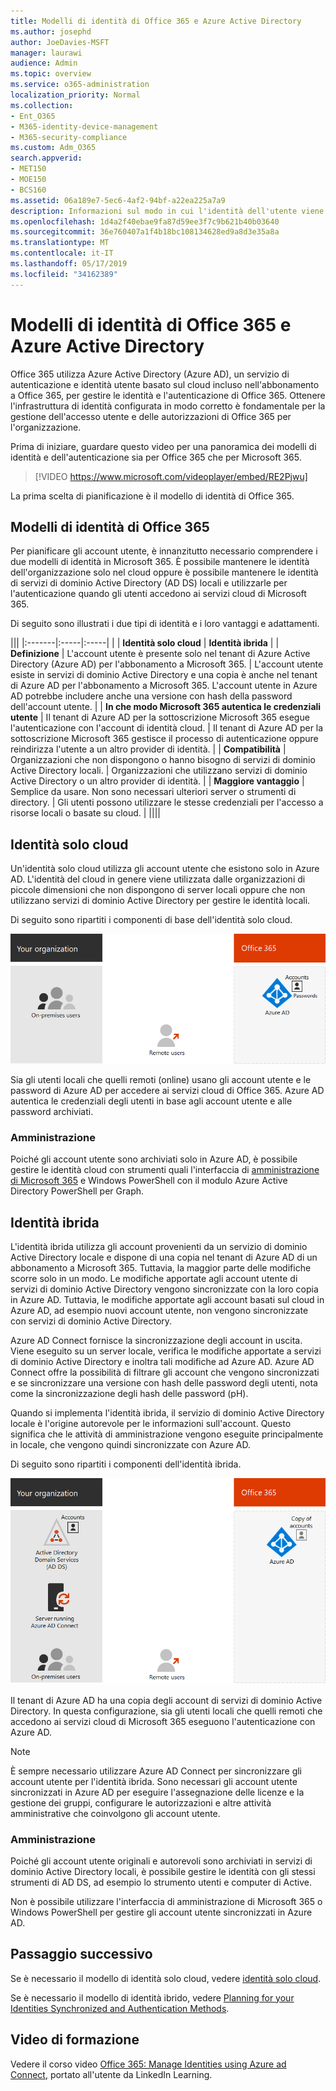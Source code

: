 ```yaml
---
title: Modelli di identità di Office 365 e Azure Active Directory
ms.author: josephd
author: JoeDavies-MSFT
manager: laurawi
audience: Admin
ms.topic: overview
ms.service: o365-administration
localization_priority: Normal
ms.collection:
- Ent_O365
- M365-identity-device-management
- M365-security-compliance
ms.custom: Adm_O365
search.appverid:
- MET150
- MOE150
- BCS160
ms.assetid: 06a189e7-5ec6-4af2-94bf-a22ea225a7a9
description: Informazioni sul modo in cui l'identità dell'utente viene gestita in Office 365.
ms.openlocfilehash: 1d4a2f40ebae9fa87d59ee3f7c9b621b40b03640
ms.sourcegitcommit: 36e760407a1f4b18bc108134628ed9a8d3e35a8a
ms.translationtype: MT
ms.contentlocale: it-IT
ms.lasthandoff: 05/17/2019
ms.locfileid: "34162389"
---
```

# <a name="office-365-identity-models-and-azure-active-directory"></a>Modelli di identità di Office 365 e Azure Active Directory

Office 365 utilizza Azure Active Directory (Azure AD), un servizio di autenticazione e identità utente basato sul cloud incluso nell'abbonamento a Office 365, per gestire le identità e l'autenticazione di Office 365. Ottenere l'infrastruttura di identità configurata in modo corretto è fondamentale per la gestione dell'accesso utente e delle autorizzazioni di Office 365 per l'organizzazione.

Prima di iniziare, guardare questo video per una panoramica dei modelli di identità e dell'autenticazione sia per Office 365 che per Microsoft 365.

> [!VIDEO https://www.microsoft.com/videoplayer/embed/RE2Pjwu]

La prima scelta di pianificazione è il modello di identità di Office 365.

## <a name="office-365-identity-models"></a>Modelli di identità di Office 365

Per pianificare gli account utente, è innanzitutto necessario comprendere i due modelli di identità in Microsoft 365. È possibile mantenere le identità dell'organizzazione solo nel cloud oppure è possibile mantenere le identità di servizi di dominio Active Directory (AD DS) locali e utilizzarle per l'autenticazione quando gli utenti accedono ai servizi cloud di Microsoft 365.  

Di seguito sono illustrati i due tipi di identità e i loro vantaggi e adattamenti.

|||
|:-------|:-----|:-----|
|  | **Identità solo cloud** | **Identità ibrida** |
| **Definizione** | L'account utente è presente solo nel tenant di Azure Active Directory (Azure AD) per l'abbonamento a Microsoft 365. | L'account utente esiste in servizi di dominio Active Directory e una copia è anche nel tenant di Azure AD per l'abbonamento a Microsoft 365. L'account utente in Azure AD potrebbe includere anche una versione con hash della password dell'account utente. |
| **In che modo Microsoft 365 autentica le credenziali utente** | Il tenant di Azure AD per la sottoscrizione Microsoft 365 esegue l'autenticazione con l'account di identità cloud. | Il tenant di Azure AD per la sottoscrizione Microsoft 365 gestisce il processo di autenticazione oppure reindirizza l'utente a un altro provider di identità. |
| **Compatibilità** | Organizzazioni che non dispongono o hanno bisogno di servizi di dominio Active Directory locali. | Organizzazioni che utilizzano servizi di dominio Active Directory o un altro provider di identità. |
| **Maggiore vantaggio** | Semplice da usare. Non sono necessari ulteriori server o strumenti di directory. | Gli utenti possono utilizzare le stesse credenziali per l'accesso a risorse locali o basate su cloud. |
||||

## <a name="cloud-only-identity"></a>Identità solo cloud

Un'identità solo cloud utilizza gli account utente che esistono solo in Azure AD. L'identità del cloud in genere viene utilizzata dalle organizzazioni di piccole dimensioni che non dispongono di server locali oppure che non utilizzano servizi di dominio Active Directory per gestire le identità locali. 

Di seguito sono ripartiti i componenti di base dell'identità solo cloud.
 
![](./media/about-office-365-identity/cloud-only-identity.png)

Sia gli utenti locali che quelli remoti (online) usano gli account utente e le password di Azure AD per accedere ai servizi cloud di Office 365. Azure AD autentica le credenziali degli utenti in base agli account utente e alle password archiviati.

### <a name="administration"></a>Amministrazione
Poiché gli account utente sono archiviati solo in Azure AD, è possibile gestire le identità cloud con strumenti quali l'interfaccia di [amministrazione di Microsoft 365](https://admin.microsoft.com) e Windows PowerShell con il modulo Azure Active Directory PowerShell per Graph. 

## <a name="hybrid-identity"></a>Identità ibrida

L'identità ibrida utilizza gli account provenienti da un servizio di dominio Active Directory locale e dispone di una copia nel tenant di Azure AD di un abbonamento a Microsoft 365. Tuttavia, la maggior parte delle modifiche scorre solo in un modo. Le modifiche apportate agli account utente di servizi di dominio Active Directory vengono sincronizzate con la loro copia in Azure AD. Tuttavia, le modifiche apportate agli account basati sul cloud in Azure AD, ad esempio nuovi account utente, non vengono sincronizzate con servizi di dominio Active Directory.

Azure AD Connect fornisce la sincronizzazione degli account in uscita. Viene eseguito su un server locale, verifica le modifiche apportate a servizi di dominio Active Directory e inoltra tali modifiche ad Azure AD. Azure AD Connect offre la possibilità di filtrare gli account che vengono sincronizzati e se sincronizzare una versione con hash delle password degli utenti, nota come la sincronizzazione degli hash delle password (pH).

Quando si implementa l'identità ibrida, il servizio di dominio Active Directory locale è l'origine autorevole per le informazioni sull'account. Questo significa che le attività di amministrazione vengono eseguite principalmente in locale, che vengono quindi sincronizzate con Azure AD. 

Di seguito sono ripartiti i componenti dell'identità ibrida.

![](./media/about-office-365-identity/hybrid-identity.png)

Il tenant di Azure AD ha una copia degli account di servizi di dominio Active Directory. In questa configurazione, sia gli utenti locali che quelli remoti che accedono ai servizi cloud di Microsoft 365 eseguono l'autenticazione con Azure AD.

>[!Note]
>È sempre necessario utilizzare Azure AD Connect per sincronizzare gli account utente per l'identità ibrida. Sono necessari gli account utente sincronizzati in Azure AD per eseguire l'assegnazione delle licenze e la gestione dei gruppi, configurare le autorizzazioni e altre attività amministrative che coinvolgono gli account utente.
>

### <a name="administration"></a>Amministrazione

Poiché gli account utente originali e autorevoli sono archiviati in servizi di dominio Active Directory locali, è possibile gestire le identità con gli stessi strumenti di AD DS, ad esempio lo strumento utenti e computer di Active. 

Non è possibile utilizzare l'interfaccia di amministrazione di Microsoft 365 o Windows PowerShell per gestire gli account utente sincronizzati in Azure AD.

## <a name="next-step"></a>Passaggio successivo

Se è necessario il modello di identità solo cloud, vedere [identità solo cloud](cloud-only-identities.md).

Se è necessario il modello di identità ibrido, vedere [Planning for your Identities Synchronized and Authentication Methods](plan-for-directory-synchronization.md).
  

## <a name="video-training"></a>Video di formazione

Vedere il corso video [Office 365: Manage Identities using Azure ad Connect](https://support.office.com/article/90991a1d-c0ab-479a-b413-35c9706f6fed.aspx), portato all'utente da LinkedIn Learning.

